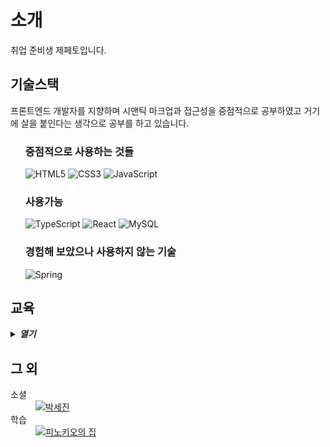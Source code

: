 <main>
  <h1>소개</h1>
  <p>
    취업 준비생 제페토입니다.
  </p>
  <section>
    <h2>기술스택</h2>
    <p>프론트엔드 개발자를 지향하며 시맨틱 마크업과 접근성을 중점적으로 공부하였고 거기에 살을 붙인다는 생각으로 공부를 하고 있습니다.</p>
    <ul>
      <section>
        <h3>중점적으로 사용하는 것들</h3>
          <img src="https://img.shields.io/badge/HTML5-E34F26.svg?style=for-the-badge&logo=HTML5&logoColor=white" alt="HTML5" />
          <img src="https://img.shields.io/badge/CSS3-1572B6.svg?style=for-the-badge&logo=CSS3&logoColor=white" alt="CSS3" />
          <img src="https://img.shields.io/badge/JavaScript-F7DF1E.svg?style=for-the-badge&logo=JavaScript&logoColor=black" alt="JavaScript" />
      </section>
      <section>
        <h3>사용가능</h3>
        <img src="https://img.shields.io/badge/TypeScript-3178C6.svg?style=for-the-badge&logo=TypeScript&logoColor=white" alt="TypeScript" />
        <img src="https://img.shields.io/badge/React-61DAFB.svg?style=for-the-badge&logo=React&logoColor=black" alt="React" />
        <img src="https://img.shields.io/badge/MySQL-4479A1.svg?style=for-the-badge&logo=MySQL&logoColor=white" alt="MySQL" />
      </section>
      <section>
        <h3>경험해 보았으나 사용하지 않는 기술</h3>
        <img src="https://img.shields.io/badge/Spring-6DB33F.svg?style=for-the-badge&logo=Spring&logoColor=white" alt="Spring"/>
      </section>
    </ul>
  </section>
  <section>
    <h2>교육</h2>
    <details>
      <summary>
        <strong>
          <em>열기</em>
        </strong>
      </summary>
      <hr />
      <table>
        <thead>
          <tr>
            <th>교육기관</th>
            <th>과정</th>
            <th>내용</th>
          </tr>
        </thead>
        <tbody>
          <tr>
            <td rowspan="3">
              <img src="https://ssl.pstatic.net/static/m/mooc/p/partner/boostcrs/new_boostcourse_18.svg" width="150"/>
            </td>
            <td>
              <code>웹 UI 개발</code>
            </td>
            <td>
              <blockquote>
                <details>
                  <summary>
                    <em>이미지 및 링크<em>
                  </summary>
                  <hr />
                  <a href="https://www.boostcourse.org/certificate/A20220307-418895">
                    <img
                      src="https://github.com/saejinpark/saejinpark/assets/54755633/ef695292-ec38-42ca-86e0-97d0c132ca8b"
                      width="300"
                      alt="웹 UI 수료증"
                    />
                  </a>
                </details>
              </blockquote>
              <dl>
                <dt>코스명</dt>
                <dd>[부스트코스] 웹 UI 개발</dd>
                <dt>언어</dt>
                <dd>HTML, CSS</dd>
                <dt>기술 </dt>
                <dd>웹 퍼블리싱, 시맨틱 마크업, 웹 접근성</dd>
              <dl>
            </td>
          </tr>
          <tr>
            <td>
              <code>웹 백엔드</code>
            </td>
            <td>
              <blockquote>
                <details>
                  <summary>
                    <em>이미지 및 링크<em>
                  </summary>
                  <hr />
                  <a href="http://www.boostcourse.org/certificate/A20220629-813783?langCode=ko">
                    <img
                      src="https://github.com/saejinpark/saejinpark/assets/54755633/c4837ea3-f4f7-4e97-bdb6-dada4c028f8f"
                      width="300"
                      alt="웹 백엔드 수료증"
                    />
                  </a>
                </details>
              </blockquote>
              <dl>
                <dt>
                  코스명
                </dt>
                <dd>
                  [부스트코스] 웹 백엔드
                </dd>
                <dt>
                  언어 
                </dt>
                <dd>
                  Java, Sql
                </dd>
                <dt>
                  기술 
                </dt>
                <dd>
                  Spring, MySQL
                </dd>
              <dl>
            </td>
          </tr>
          <tr>
            <td>
              <code>웹 풀스택</code>
            </td>
            <td>
              <blockquote>
                <details>
                  <summary>
                    <em>이미지 및 링크<em>
                  </summary>
                  <hr />
                  <a href="http://www.boostcourse.org/certificate/A20230202-228972?langCode=ko" />
                    <img src="https://github.com/saejinpark/saejinpark/assets/54755633/7eca5907-24b3-4d3f-a491-bfda4c17263d" 
                      width="300"
                      alt="웹 풀스택 수료증"
                    />
                  </a>
                </details>
              </blockquote>
              <dl>
                <dt>코스명</dt>
                <dd>[부스트코스] 웹프로그래밍</dd>
                <dt>언어 </dt>
                <dd>HTML, CSS, JavaScript, Java, Sql</dd>
                <dt>기술 </dt>
                <dd>웹 퍼블리싱, 시맨틱 마크업, 프론트엔드 개발, 웹 접근성, Spring, MySQL</dd>
              <dl>
            </td>
          </tr>
          <tr>
            <td>
              <img src="https://ssl.pstatic.net/static/dm/boostcamp/img/img_boostcamp_logo_m.png"  width="150"/>
            </td>
            <td>
              <code>Web·Mobile 챌린지</code>
            </td>
            <td>
              <blockquote>
                <details>
                  <summary>이미지</summary>
                  <hr />
                  <img src="https://github.com/saejinpark/saejinpark/assets/54755633/6f105441-ceab-4bef-acd1-9afb5e227a6d" 
                    width="300"
                    alt="수료증"
                  />
                </details>
              </blockquote>
              <ol>
                <li>버전관리도구(git과 GitHub)</li>
                <li>프로그래밍 언어 기본 : JavaScript</li>
                <li>개발 환경</li>
                <li>객체지향 프로그래밍</li>
                <li>함수형 프로그래밍</li>
                <li>비동기 프로그래밍</li>
                <li>프로그램 설계와 구조</li>
                <li>운영 체제와 컴퓨터 구조</li>
                <li>자료구조</li>
                <li>네트워크 프로그래밍</li>
              </ol>
            </td>
          </tr>
          <tr>
            <td>
              <img src="https://www.codesquad.kr/static/home1-7c5957508cc4189f879e921c33243e12.svg" width="150"/>
            </td>
            <td>
              프론트엔드
              <br />
              마스터즈 max
              <br />
              <code>2023-01-01</code>
              <br />
              ~ <code>2023-09-05</code>
            </td>
            <td>
              <h3>개인 프로젝트</h3>
              <ul>
                <dl>
                  <dt>정적 페이지 개발</dt>
                  <dd>
                    HTML, CSS, DOM, Event 기초<br /> 브라우저 렌더링, git, Node.JS 개발환경, DOM APIs, Event 중급, Templating, 웹 애니메이션,
                  </dd>
                  <dt>데이터 통신</dt>
                  <dd>
                    디버깅, 데이터 fetching, 비동기 통신, API Server
                  </dd>
                  <dt>알고리즘 구현</dt>
                  <dd>
                    ES Classes,비동기제어, Promise 패턴, 정렬, 탐색
                  </dd>
                  <dt>쇼핑몰 개발</dt>
                  <dd>
                    ES Modules, 객체지향 자바스크립트. MVC와 의존성관리, 재사용컴포넌트
                  </dd>
                  <dt>인터랙티브 웹사이트</dt>
                  <dd>
                    Event 고급제어, 커스텀 웹서버
                  </dd>
                  <dt>FE 세미나</dt>
                  <dd>
                    JS 특징 파헤치기
                  </dd>
                </dl>
              </ul>
              <h3>팀 프로젝트</h3>
              <ul>
                <dl>
                  <dt>할 일 관리 서비스</dt>
                  <dd>
                    FE 빌드 (웹팩, 바벨), 옵저버 패턴, 함수단위 프로그래밍
                  </dd>
                  <dt>할 일 관리 서비스</dt>
                  <dd>
                    FE 빌드 (웹팩, 바벨), 옵저버 패턴, 함수단위 프로그래밍
                  </dd>
                  <dt>온라인 주문 서비스</dt>
                  <dd>
                    타입스크립트, 에러핸들링
                  </dd>
                  <dt>상품 관리</dt>
                  <dd>
                    클라이언트 상태관리, React 기초
                  </dd>
                  <dt>온라인 예약 서비스</dt>
                  <dd>
                    리액트 훅, 리액트 스타일, 커스텀 훅, 상태관리
                  </dd>
                  <dt>이슈 관리 서비스</dt>
                  <dd>
                    컴포넌트 기반 개발, 스토리 북, 최적화, 테스팅
                  </dd>
                </dl>
              </ul>
            </td>
          </tr>
        </tbody>
      </table>
    </details>
  </section>
  <section>
    <h2>그 외</h2>
    <dl>
      <dt>소셜</dt>
      <dd>
        <a href="https://www.linkedin.com/in/%EC%84%B8%EC%A7%84-%EB%B0%95-770b57233/"><img src="https://img.shields.io/badge/LinkedIn-0A66C2.svg?style=for-the-badge&logo=LinkedIn&logoColor=white" alt="박세진"></a>
      </dd>
      <dt>학습</dt>
      <dd>
        <a href="https://github.com/orgs/Pinocchio-s-house/discussions"><img src="https://img.shields.io/badge/Pinocchio-house-house?style=for-the-badge&logo=Pinocchio%2520house" alt="피노키오의 집"></a>
      </dd>
    </dl>
  </section>
</main>
